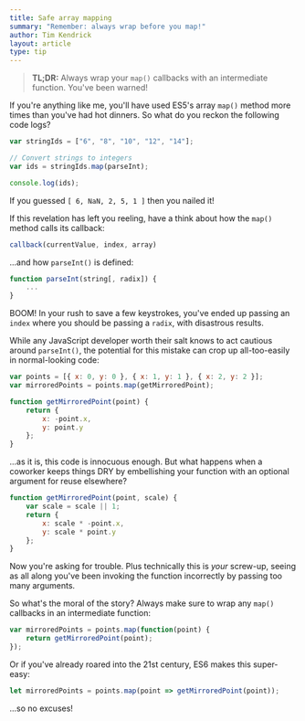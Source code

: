 ```yaml
---
title: Safe array mapping
summary: "Remember: always wrap before you map!"
author: Tim Kendrick
layout: article
type: tip
---
```


> **TL;DR:** Always wrap your `map()` callbacks with an intermediate function. You've been warned!

If you're anything like me, you'll have used ES5's array `map()` method more times than you've had hot dinners. So what do you reckon the following code logs?

```javascript
var stringIds = ["6", "8", "10", "12", "14"];

// Convert strings to integers
var ids = stringIds.map(parseInt);

console.log(ids);
```

If you guessed `[ 6, NaN, 2, 5, 1 ]` then you nailed it!


If this revelation has left you reeling, have a think about how the `map()` method calls its callback:

```javascript
callback(currentValue, index, array)
```

...and how `parseInt()` is defined:

```javascript
function parseInt(string[, radix]) {
	...
}
```

BOOM! In your rush to save a few keystrokes, you've ended up passing an `index` where you should be passing a `radix`, with disastrous results.

While any JavaScript developer worth their salt knows to act cautious around `parseInt()`, the potential for this mistake can crop up all-too-easily in normal-looking code:

```javascript
var points = [{ x: 0, y: 0 }, { x: 1, y: 1 }, { x: 2, y: 2 }];
var mirroredPoints = points.map(getMirroredPoint);

function getMirroredPoint(point) {
	return {
		x: -point.x,
		y: point.y
	};
}
```

...as it is, this code is innocuous enough. But what happens when a coworker keeps things DRY by embellishing your function with an optional argument for reuse elsewhere?

```javascript
function getMirroredPoint(point, scale) {
	var scale = scale || 1;
	return {
		x: scale * -point.x,
		y: scale * point.y
	};
}
```

Now you're asking for trouble. Plus technically this is _your_ screw-up, seeing as all along you've been invoking the function incorrectly by passing too many arguments.

So what's the moral of the story? Always make sure to wrap any `map()` callbacks in an intermediate function:

```javascript
var mirroredPoints = points.map(function(point) {
	return getMirroredPoint(point);
});
```

Or if you've already roared into the 21st century, ES6 makes this super-easy:

```javascript
let mirroredPoints = points.map(point => getMirroredPoint(point));
```

...so no excuses!
